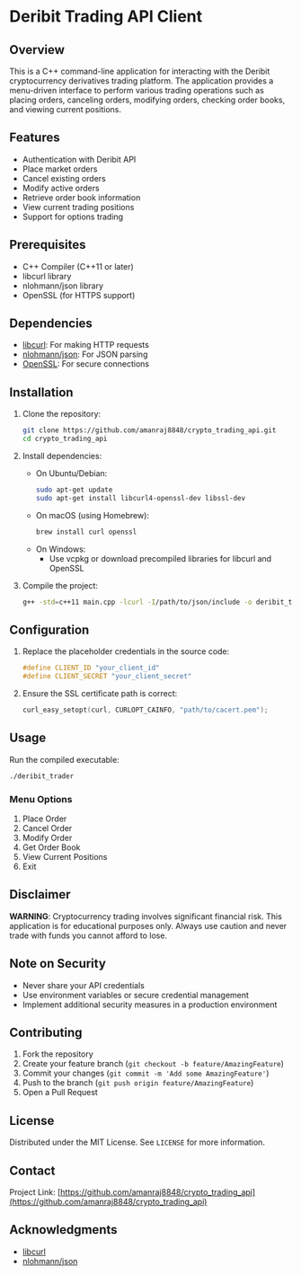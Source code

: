 # Deribit Trading API Client

## Overview

This is a C++ command-line application for interacting with the Deribit cryptocurrency derivatives trading platform. The application provides a menu-driven interface to perform various trading operations such as placing orders, canceling orders, modifying orders, checking order books, and viewing current positions.

## Features

- Authentication with Deribit API
- Place market orders
- Cancel existing orders
- Modify active orders
- Retrieve order book information
- View current trading positions
- Support for options trading

## Prerequisites

- C++ Compiler (C++11 or later)
- libcurl library
- nlohmann/json library
- OpenSSL (for HTTPS support)

## Dependencies

- [libcurl](https://curl.se/libcurl/): For making HTTP requests
- [nlohmann/json](https://github.com/nlohmann/json): For JSON parsing
- [OpenSSL](https://www.openssl.org/): For secure connections

## Installation

1. Clone the repository:

   ```bash
   git clone https://github.com/amanraj8848/crypto_trading_api.git
   cd crypto_trading_api
   ```

2. Install dependencies:

   - On Ubuntu/Debian:
     ```bash
     sudo apt-get update
     sudo apt-get install libcurl4-openssl-dev libssl-dev
     ```
   - On macOS (using Homebrew):
     ```bash
     brew install curl openssl
     ```
   - On Windows:
     - Use vcpkg or download precompiled libraries for libcurl and OpenSSL

3. Compile the project:
   ```bash
   g++ -std=c++11 main.cpp -lcurl -I/path/to/json/include -o deribit_trader
   ```

## Configuration

1. Replace the placeholder credentials in the source code:

   ```cpp
   #define CLIENT_ID "your_client_id"
   #define CLIENT_SECRET "your_client_secret"
   ```

2. Ensure the SSL certificate path is correct:
   ```cpp
   curl_easy_setopt(curl, CURLOPT_CAINFO, "path/to/cacert.pem");
   ```

## Usage

Run the compiled executable:

```bash
./deribit_trader
```

### Menu Options

1. Place Order
2. Cancel Order
3. Modify Order
4. Get Order Book
5. View Current Positions
6. Exit

## Disclaimer

**WARNING**: Cryptocurrency trading involves significant financial risk. This application is for educational purposes only. Always use caution and never trade with funds you cannot afford to lose.

## Note on Security

- Never share your API credentials
- Use environment variables or secure credential management
- Implement additional security measures in a production environment

## Contributing

1. Fork the repository
2. Create your feature branch (`git checkout -b feature/AmazingFeature`)
3. Commit your changes (`git commit -m 'Add some AmazingFeature'`)
4. Push to the branch (`git push origin feature/AmazingFeature`)
5. Open a Pull Request

## License

Distributed under the MIT License. See `LICENSE` for more information.

## Contact

Project Link: [https://github.com/amanraj8848/crypto_trading_api](https://github.com/amanraj8848/crypto_trading_api)

## Acknowledgments

- [libcurl](https://curl.se/libcurl/)
- [nlohmann/json](https://github.com/nlohmann/json)
